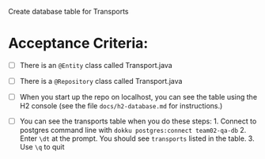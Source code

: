 Create database table for Transports


# Acceptance Criteria:

- [ ] There is an `@Entity` class called Transport.java
- [ ] There is a `@Repository` class called Transport.java
- [ ] When you start up the repo on localhost, you can see the table
      using the H2 console (see the file `docs/h2-database.md` for 
      instructions.)
- [ ] You can see the transports table when you do these steps:
      1. Connect to postgres command line with 
         ```
         dokku postgres:connect team02-qa-db
         ```
      2. Enter `\dt` at the prompt. You should see
         `transports` listed in the table.
      3. Use `\q` to quit


